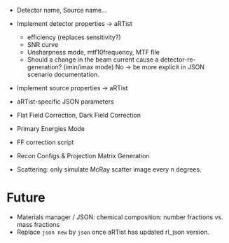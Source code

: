 + Detector name, Source name...

+ Implement detector properties -> aRTist
	- efficiency (replaces sensitivity?)
	- SNR curve
	- Unsharpness mode, mtf10frequency, MTF file
	- Should a change in the beam current cause a detector-re-generation? (imin/imax mode) No -> be more explicit in JSON scenario documentation.
+ Implement source properties -> aRTist

+ aRTist-specific JSON parameters
+ Flat Field Correction, Dark Field Correction
+ Primary Energies Mode
+ FF correction script
+ Recon Configs & Projection Matrix Generation

+ Scattering: only simulate McRay scatter image every n degrees.

# Future
+ Materials manager / JSON: chemical composition: number fractions vs. mass fractions
+ Replace `json new` by `json` once aRTist has updated rl_json version.